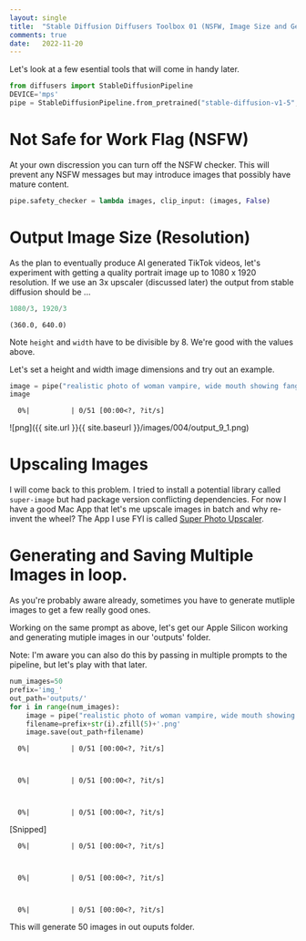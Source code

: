 ```yaml
---
layout: single
title:  "Stable Diffusion Diffusers Toolbox 01 (NSFW, Image Size and Generating Mutiple Images)"
comments: true
date:   2022-11-20
---
```


Let's look at a few esential tools that will come in handy later.

```python
from diffusers import StableDiffusionPipeline
DEVICE='mps'
pipe = StableDiffusionPipeline.from_pretrained("stable-diffusion-v1-5", use_auth_token=True).to(DEVICE)
```

# Not Safe for Work Flag (NSFW)

At your own discression you can turn off the NSFW checker.  This will prevent any NSFW messages but may introduce images that possibly have mature content. 

```python
pipe.safety_checker = lambda images, clip_input: (images, False)
```

# Output Image Size (Resolution)

As the plan to eventually produce AI generated TikTok videos, let's experiment with getting a quality portrait image up to 1080 x 1920 resolution. If we use an 3x upscaler (discussed later) the output from stable diffusion should be ...


```python
1080/3, 1920/3
```

    (360.0, 640.0)

Note `height` and `width` have to be divisible by 8.  We're good with the values above.

Let's set a height and width image dimensions and try out an example.

```python
image = pipe("realistic photo of woman vampire, wide mouth showing fangs, moody, foggy, gloomy", height=640, width=360).images[0]
image
```

      0%|          | 0/51 [00:00<?, ?it/s]

![png]({{ site.url }}{{ site.baseurl }}/images/004/output_9_1.png)


# Upscaling Images

I will come back to this problem. I tried to install a potential library called `super-image` but had package version conflicting dependencies.  For now I have a good Mac App that let's me upscale images in batch and why re-invent the wheel?  The App I use FYI is called [Super Photo Upscaler](https://apps.apple.com/au/app/super-photo-upscaler-waifu2x/id450451849?mt=12).


# Generating and Saving Multiple Images in loop.

As you're probably aware already, sometimes you have to generate mutliple images to get a few really good ones.

Working on the same prompt as above, let's get our Apple Silicon working and generating mutiple images in our 'outputs' folder.

Note: I'm aware you can also do this by passing in multiple prompts to the pipeline, but let's play with that later.


```python
num_images=50
prefix='img_'
out_path='outputs/'
for i in range(num_images):
    image = pipe("realistic photo of woman vampire, wide mouth showing fangs, moody, foggy, gloomy", height=640, width=360).images[0]
    filename=prefix+str(i).zfill(5)+'.png'
    image.save(out_path+filename)
```


      0%|          | 0/51 [00:00<?, ?it/s]



      0%|          | 0/51 [00:00<?, ?it/s]



      0%|          | 0/51 [00:00<?, ?it/s]



   [Snipped]


      0%|          | 0/51 [00:00<?, ?it/s]



      0%|          | 0/51 [00:00<?, ?it/s]



      0%|          | 0/51 [00:00<?, ?it/s]


This will generate 50 images in out ouputs folder.
